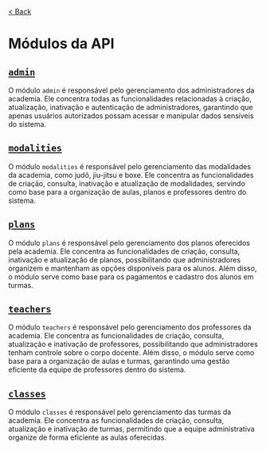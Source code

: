 [< Back](../)

# Módulos da API

## [`admin`](../../backend/modules/admin/)
O módulo `admin` é responsável pelo gerenciamento dos administradores da academia. Ele concentra todas as funcionalidades relacionadas à criação, atualização, inativação e autenticação de administradores, garantindo que apenas usuários autorizados possam acessar e manipular dados sensíveis do sistema.

## [`modalities`](../../backend/modules/modalities/)
O módulo `modalities` é responsável pelo gerenciamento das modalidades da academia, como judô, jiu-jitsu e boxe. Ele concentra as funcionalidades de criação, consulta, inativação e atualização de modalidades, servindo como base para a organização de aulas, planos e professores dentro do sistema.

## [`plans`](../../backend/modules/plans/)
O módulo `plans` é responsável pelo gerenciamento dos planos oferecidos pela academia. Ele concentra as funcionalidades de criação, consulta, inativação e atualização de planos, possibilitando que administradores organizem e mantenham as opções disponíveis para os alunos. Além disso, o módulo serve como base para os pagamentos e cadastro dos alunos em turmas.

## [`teachers`](../../backend/modules/teachers/)
O módulo `teachers` é responsável pelo gerenciamento dos professores da academia. Ele concentra as funcionalidades de criação, consulta, atualização e inativação de professores, possibilitando que administradores tenham controle sobre o corpo docente. Além disso, o módulo serve como base para a organização de aulas e turmas, garantindo uma gestão eficiente da equipe de professores dentro do sistema.

## [`classes`](../../backend/modules/classes/)
O módulo `classes` é responsável pelo gerenciamento das turmas da academia. Ele concentra as funcionalidades de criação, consulta, atualização e inativação de turmas, permitindo que a equipe administrativa organize de forma eficiente as aulas oferecidas.